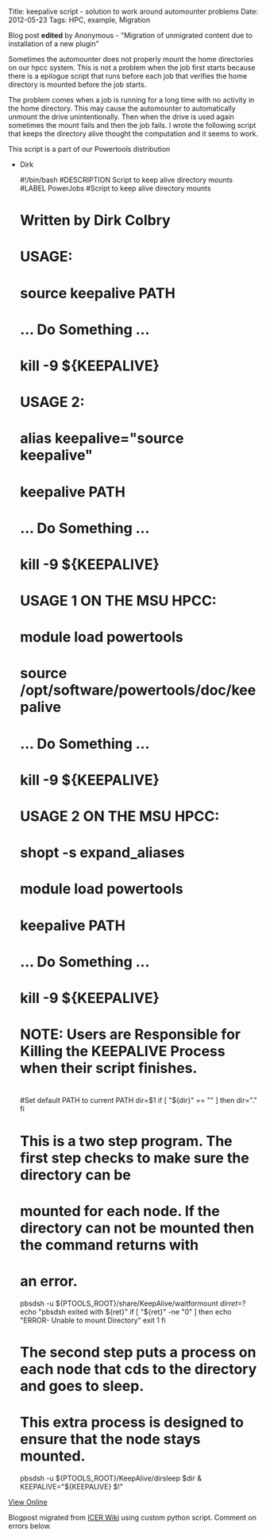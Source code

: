 Title: keepalive script - solution to work around automounter problems
Date: 2012-05-23
Tags: HPC, example, Migration

Blog post **edited** by Anonymous \- "Migration of unmigrated content due to
installation of a new plugin"

Sometimes the automounter does not properly mount the home directories on our
hpcc system. This is not a problem when the job first starts because there is
a epilogue script that runs before each job that verifies the home directory
is mounted before the job starts.

The problem comes when a job is running for a long time with no activity in
the home directory. This may cause the automounter to automatically unmount
the drive unintentionally. Then when the drive is used again sometimes the
mount fails and then the job fails. I wrote the following script that keeps
the directory alive thought the computation and it seems to work.

This script is a part of our Powertools distribution

  * Dirk

    
    
    #!/bin/bash
    #DESCRIPTION Script to keep alive directory mounts
    #LABEL PowerJobs
    #Script to keep alive directory mounts
    # Written by Dirk Colbry
    #
    # USAGE:
    #   source keepalive PATH
    #   ... Do Something ...
    #   kill -9 ${KEEPALIVE}
    #
    # USAGE 2:
    #   alias keepalive="source keepalive"
    #   keepalive PATH
    #   ... Do Something ...
    #   kill -9 ${KEEPALIVE}
    #
    # USAGE 1 ON THE MSU HPCC:
    #   module load powertools
    #   source /opt/software/powertools/doc/keepalive
    #   ... Do Something ...
    #   kill -9 ${KEEPALIVE}
    #
    # USAGE 2 ON THE MSU HPCC:
    #   shopt -s expand_aliases
    #   module load powertools
    #   keepalive PATH
    #   ... Do Something ...
    #   kill -9 ${KEEPALIVE}
    # 
    # NOTE: Users are Responsible for Killing the KEEPALIVE Process when their script finishes.
    #
    
    #Set default PATH to current PATH
    dir=$1
    if [ "${dir}" == "" ]
    then
         dir="."
    fi
    
    # This is a two step program. The first step checks to make sure the directory can be 
    # mounted for each node. If the directory can not be mounted then the command returns with
    # an error.
    pbsdsh -u ${PTOOLS_ROOT}/share/KeepAlive/waitformount $dir
    ret=$?
    echo "pbsdsh exited with ${ret}"
    if [ "${ret}" -ne "0" ]
    then
         echo "ERROR- Unable to mount Directory"
         exit 1
    fi
    
    # The second step puts a process on each node that cds to the directory and goes to sleep.
    # This extra process is designed to ensure that the node stays mounted.
    pbsdsh -u ${PTOOLS_ROOT}/KeepAlive/dirsleep $dir &
    KEEPALIVE="${KEEPALIVE} $!" 
    
    

[View
Online](https://wiki.hpcc.msu.edu/display/~colbrydi@msu.edu/2012/05/23/keepalive+script+-+solution+to+work+around+automounter+problems)

Blogpost migrated from [ICER Wiki](https://wiki.hpcc.msu.edu/display/~colbrydi@msu.edu/2012/05/23/keepalive+script+-+solution+to+work+around+automounter+problems) using custom python script. Comment on errors below.
